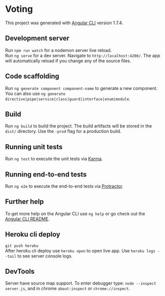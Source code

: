 # Voting

This project was generated with [Angular CLI](https://github.com/angular/angular-cli) version 1.7.4.

## Development server

Run `npm run watch` for a nodemon server live reload.  
Run `ng serve` for a dev server. Navigate to `http://localhost:4200/`. The app will automatically reload if you change any of the source files.

## Code scaffolding

Run `ng generate component component-name` to generate a new component. You can also use `ng generate directive|pipe|service|class|guard|interface|enum|module`.

## Build

Run `ng build` to build the project. The build artifacts will be stored in the `dist/` directory. Use the `-prod` flag for a production build.

## Running unit tests

Run `ng test` to execute the unit tests via [Karma](https://karma-runner.github.io).

## Running end-to-end tests

Run `ng e2e` to execute the end-to-end tests via [Protractor](http://www.protractortest.org/).

## Further help

To get more help on the Angular CLI use `ng help` or go check out the [Angular CLI README](https://github.com/angular/angular-cli/blob/master/README.md).

## Heroku cli deploy 
`git push heroku`  
After heroku cli deploy use `heroku open` to open live app.
Use `heroku logs --tail` to see server console logs.

## DevTools
Server have source map support. To enter debugger type:
`node --inspect server.js`, and in chrome `about:inspect` or `chrome://inspect`.